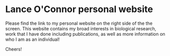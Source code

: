 # Lance O'Connor personal website

Please find the link to my personal website on the right side of the the screen. This website contains my broad interests in biological research, work that I have done including publications, as well as more information on who I am as an individual!

Cheers!
